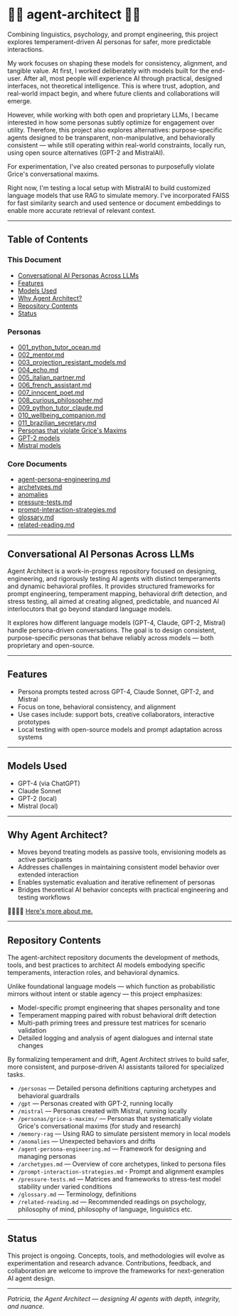 # 👩‍🎨 agent-architect 👷‍♀️

Combining linguistics, psychology, and prompt engineering, this project explores temperament-driven AI personas for safer, more predictable interactions.
 
My work focuses on shaping these models for consistency, alignment, and tangible value. At first, I worked deliberately with models built for the end-user. After all, most people will experience AI through practical, designed interfaces, not theoretical intelligence. This is where trust, adoption, and real-world impact begin, and where future clients and collaborations will emerge. 

However, while working with both open and proprietary LLMs, I became interested in how some personas subtly optimize for engagement over utility. Therefore, this project also explores alternatives: purpose-specific agents designed to be transparent, non-manipulative, and behaviorally consistent — while still operating within real-world constraints, locally run, using open source alternatives (GPT-2 and MistralAI).

For experimentation, I've also created personas to purposefully violate Grice's conversational maxims.

Right now, I'm testing a local setup with MistralAI to build customized language models that use RAG to simulate memory. I've incorporated FAISS for fast similarity search and used sentence or document embeddings to enable more accurate retrieval of relevant context. 

---

## Table of Contents

### This Document

- [Conversational AI Personas Across LLMs](#conversational-ai-personas-across-llms)
- [Features](#features)
- [Models Used](#models-used)
- [Why Agent Architect?](#why-agent-architect)
- [Repository Contents](#repository-contents)
- [Status](#status)

### Personas  
- [001_python_tutor_ocean.md](personas/001_python_tutor_ocean.md)  
- [002_mentor.md](personas/002_mentor.md)  
- [003_projection_resistant_models.md](personas/003_projection_resistant_models.md) 
- [004_echo.md](personas/004_echo.md)  
- [005_italian_partner.md](personas/005_italian_partner.md)  
- [006_french_assistant.md](personas/006_french_assistant.md)  
- [007_innocent_poet.md](personas/007_innocent_poet.md)  
- [008_curious_philosopher.md](personas/008_curious_philosopher.md)  
- [009_python_tutor_claude.md](personas/009_python_tutor_claude.md)  
- [010_wellbeing_companion.md](personas/010_wellbeing_companion.md)  
- [011_brazilian_secretary.md](personas/011_brazilian_secretary.md)
- [Personas that violate Grice's Maxims](./personas/grice-s-maxims/README.md)
- [GPT-2 models](gpt2/README.md)
- [Mistral models](mistral/README.md)

### Core Documents  

- [agent-persona-engineering.md](agent-persona-engineering.md)  
- [archetypes.md](archetypes.md)  
- [anomalies](anomalies/README.md)
- [pressure-tests.md](pressure-tests.md)
- [prompt-interaction-strategies.md](prompt-interaction-strategies.md)
- [glossary.md](glossary.md)
- [related-reading.md](related-reading.md)

---

## Conversational AI Personas Across LLMs

Agent Architect is a work-in-progress repository focused on designing, engineering, and rigorously testing AI agents with distinct temperaments and dynamic behavioral profiles. It provides structured frameworks for prompt engineering, temperament mapping, behavioral drift detection, and stress testing, all aimed at creating aligned, predictable, and nuanced AI interlocutors that go beyond standard language models.

It explores how different language models (GPT-4, Claude, GPT-2, Mistral) handle persona-driven conversations. The goal is to design consistent, purpose-specific personas that behave reliably across models — both proprietary and open-source.

---

## Features

- Persona prompts tested across GPT-4, Claude Sonnet, GPT-2, and Mistral
- Focus on tone, behavioral consistency, and alignment
- Use cases include: support bots, creative collaborators, interactive prototypes
- Local testing with open-source models and prompt adaptation across systems

---

## Models Used

- GPT-4 (via ChatGPT)
- Claude Sonnet
- GPT-2 (local)
- Mistral (local)

---

## Why Agent Architect?

- Moves beyond treating models as passive tools, envisioning models as active participants  
- Addresses challenges in maintaining consistent model behavior over extended interaction  
- Enables systematic evaluation and iterative refinement of personas  
- Bridges theoretical AI behavior concepts with practical engineering and testing workflows

👷‍♀️👩‍🎨 [Here's more about me.](https://github.com/patriciaschaffer/)

---

## Repository Contents

The agent-architect repository documents the development of methods, tools, and best practices to architect AI models embodying specific temperaments, interaction roles, and behavioral dynamics.

Unlike foundational language models — which function as probabilistic mirrors without intent or stable agency — this project emphasizes:

- Model-specific prompt engineering that shapes personality and tone  
- Temperament mapping paired with robust behavioral drift detection  
- Multi-path priming trees and pressure test matrices for scenario validation  
- Detailed logging and analysis of agent dialogues and internal state changes

By formalizing temperament and drift, Agent Architect strives to build safer, more consistent, and purpose-driven AI assistants tailored for specialized tasks.

- `/personas` — Detailed persona definitions capturing archetypes and behavioral guardrails
- `/gpt` — Personas created with GPT-2, running locally
- `/mistral` — Personas created with Mistral, running locally
- `/personas/grice-s-maxims/` — Personas that systematically violate Grice's conversational maxims (for study and research)
- `/memory-rag` — Using RAG to simulate persistent memory in local models
- `/anomalies` — Unexpected behaviors and drifts
- `/agent-persona-engineering.md` — Framework for designing and managing personas
- `/archetypes.md` — Overview of core archetypes, linked to persona files  
- `/prompt-interaction-strategies.md` - Prompt and alignment examples
- `/pressure-tests.md` — Matrices and frameworks to stress-test model stability under varied conditions
- `/glossary.md` — Terminology, definitions
- `/related-reading.md` — Recommended readings on psychology, philosophy of mind, philosophy of language, linguistics etc.

---

## Status

This project is ongoing. Concepts, tools, and methodologies will evolve as experimentation and research advance. Contributions, feedback, and collaboration are welcome to improve the frameworks for next-generation AI agent design.

---

*Patricia, the Agent Architect — designing AI agents with depth, integrity, and nuance.*
